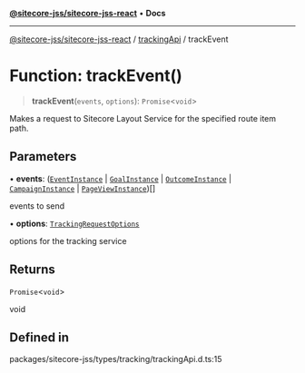 [**@sitecore-jss/sitecore-jss-react**](../../../README.md) • **Docs**

***

[@sitecore-jss/sitecore-jss-react](../../../README.md) / [trackingApi](../README.md) / trackEvent

# Function: trackEvent()

> **trackEvent**(`events`, `options`): `Promise`\<`void`\>

Makes a request to Sitecore Layout Service for the specified route item path.

## Parameters

• **events**: ([`EventInstance`](../../../interfaces/EventInstance.md) \| [`GoalInstance`](../../../interfaces/GoalInstance.md) \| [`OutcomeInstance`](../../../interfaces/OutcomeInstance.md) \| [`CampaignInstance`](../../../interfaces/CampaignInstance.md) \| [`PageViewInstance`](../../../interfaces/PageViewInstance.md))[]

events to send

• **options**: [`TrackingRequestOptions`](../../../interfaces/TrackingRequestOptions.md)

options for the tracking service

## Returns

`Promise`\<`void`\>

void

## Defined in

packages/sitecore-jss/types/tracking/trackingApi.d.ts:15
